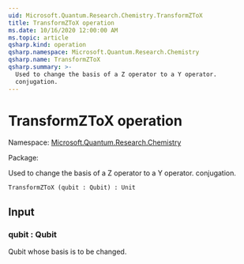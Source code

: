 ```yaml
---
uid: Microsoft.Quantum.Research.Chemistry.TransformZToX
title: TransformZToX operation
ms.date: 10/16/2020 12:00:00 AM
ms.topic: article
qsharp.kind: operation
qsharp.namespace: Microsoft.Quantum.Research.Chemistry
qsharp.name: TransformZToX
qsharp.summary: >-
  Used to change the basis of a Z operator to a Y operator.
  conjugation.
---
```


# TransformZToX operation

Namespace: [Microsoft.Quantum.Research.Chemistry](xref:Microsoft.Quantum.Research.Chemistry)

Package: [](https://nuget.org/packages/)


Used to change the basis of a Z operator to a Y operator.conjugation.

```Q#
TransformZToX (qubit : Qubit) : Unit
```


## Input

### qubit : Qubit

Qubit whose basis is to be changed.

